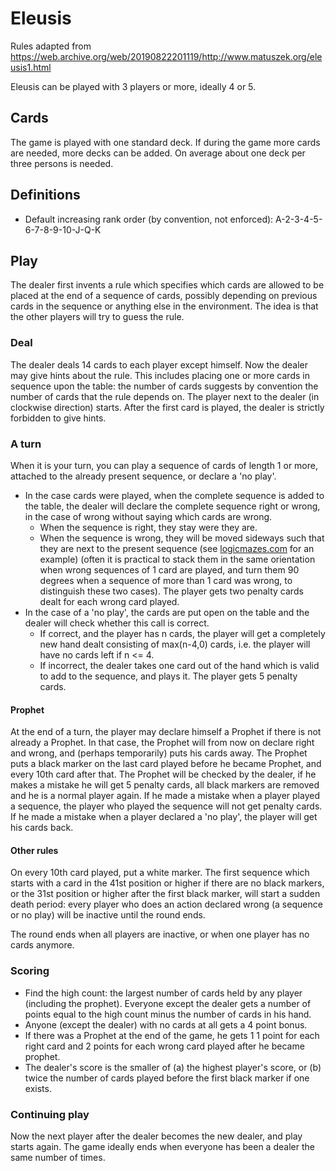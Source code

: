 # Eleusis

Rules adapted from https://web.archive.org/web/20190822201119/http://www.matuszek.org/eleusis1.html

Eleusis can be played with 3 players or more, ideally 4 or 5.

## Cards

The game is played with one standard deck. If during the game more cards are needed, more decks can be added. On average about one deck per three persons is needed.

## Definitions
* Default increasing rank order (by convention, not enforced): A-2-3-4-5-6-7-8-9-10-J-Q-K 

## Play

The dealer first invents a rule which specifies which cards are allowed to be placed at the end of a sequence of cards, possibly depending on previous cards in the sequence or anything else in the environment.
The idea is that the other players will try to guess the rule.

### Deal

The dealer deals 14 cards to each player except himself.
Now the dealer may give hints about the rule.
This includes placing one or more cards in sequence upon the table: the number of cards suggests by convention the number of cards that the rule depends on.
The player next to the dealer (in clockwise direction) starts.
After the first card is played, the dealer is strictly forbidden to give hints.

### A turn

When it is your turn, you can play a sequence of cards of length 1 or more, attached to the already present sequence, or declare a 'no play'.

* In the case cards were played, when the complete sequence is added to the table, the dealer will declare the complete sequence right or wrong, in the case of wrong without saying which cards are wrong.
    * When the sequence is right, they stay were they are.
    * When the sequence is wrong, they will be moved sideways such that they are next to the present sequence (see [logicmazes.com](http://www.logicmazes.com/games/eleusis/layout.gif) for an example) (often it is practical to stack them in the same orientation when wrong sequences of 1 card are played, and turn them 90 degrees when a sequence of more than 1 card was wrong, to distinguish these two cases).
    The player gets two penalty cards dealt for each wrong card played.
* In the case of a 'no play', the cards are put open on the table and the dealer will check whether this call is correct.
    * If correct, and the player has n cards, the player will get a completely new hand dealt consisting of max(n-4,0) cards, i.e. the player will have no cards left if n <= 4.
    * If incorrect, the dealer takes one card out of the hand which is valid to add to the sequence, and plays it. The player gets 5 penalty cards.

#### Prophet
At the end of a turn, the player may declare himself a Prophet if there is not already a Prophet.
In that case, the Prophet will from now on declare right and wrong, and (perhaps temporarily) puts his cards away.
The Prophet puts a black marker on the last card played before he became Prophet, and every 10th card after that.
The Prophet will be checked by the dealer, if he makes a mistake he will get 5 penalty cards, all black markers are removed and he is a normal player again.
If he made a mistake when a player played a sequence, the player who played the sequence will not get penalty cards.
If he made a mistake when a player declared a 'no play', the player will get his cards back.

#### Other rules
On every 10th card played, put a white marker.
The first sequence which starts with a card in the 41st position or higher if there are no black markers, or the 31st position or higher after the first black marker, will start a sudden death period: every player who does an action declared wrong (a sequence or no play) will be inactive until the round ends.

The round ends when all players are inactive, or when one player has no cards anymore.

### Scoring

* Find the high count: the largest number of cards held by any player (including the prophet). Everyone except the dealer gets a number of points equal to the high count minus the number of cards in his hand. 
* Anyone (except the dealer) with no cards at all gets a 4 point bonus.
* If there was a Prophet at the end of the game, he gets 1 1 point for each right card and 2 points for each wrong card played after he became prophet. 
* The dealer's score is the smaller of (a) the highest player's score, or (b) twice the number of cards played before the first black marker if one exists.

### Continuing play

Now the next player after the dealer becomes the new dealer, and play starts again.
The game ideally ends when everyone has been a dealer the same number of times.
